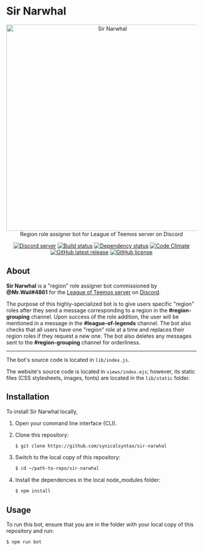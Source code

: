 # Sir Narwhal
<div align="center">
  <p>
  <a href="https://sir-narwhal.herokuapp.com"><img src="https://sir-narwhal.herokuapp.com/images/banner.png" width="546" alt="Sir Narwhal"></a>
  <br>
  Region role assigner bot for League of Teemos server on Discord
  </p>
  <p>
    <a href="http://discord.gg/YY8Senp"><img src="https://discordapp.com/api/guilds/264282097164746752/embed.png" alt="Discord server" /></a>
    <a href="https://travis-ci.org/synicalsyntax/sir-narwhal"><img src="https://travis-ci.org/synicalsyntax/sir-narwhal.svg?branch=master" alt="Build status" /></a>
    <a href="https://david-dm.org/synicalsyntax/sir-narwhal"><img src="https://david-dm.org/synicalsyntax/sir-narwhal.svg?theme=shields.io" alt="Dependency status" /></a>
    <!--<a href="https://coveralls.io/r/synicalsyntax/sir-narwhal"><img src="https://coveralls.io/repos/synicalsyntax/sir-narwhal/badge.svg" alt="Coverage percentage"></a>-->
    <a href="https://codeclimate.com/github/synicalsyntax/sir-narwhal"><img src="https://codeclimate.com/github/synicalsyntax/sir-narwhal/badges/gpa.svg" alt="Code Climate" /></a>
    <a href="http://github.com/synicalsyntax/sir-narwhal/releases/latest/"><img src="https://img.shields.io/github/release/synicalsyntax/sir-narwhal.svg" alt="GitHub latest release" /></a>
    <a href="https://raw.githubusercontent.com/synicalsyntax/sir-narwhal/master/LICENSE"><img src="https://img.shields.io/badge/license-MIT-blue.svg" alt="GitHub license" /></a>
</div>

## About

**Sir Narwhal** is a "region" role assigner bot commissioned by
**@Mr.Wail#4861** for the [League of Teemos server](http://discord.gg/YY8Senp)
on [Discord](https://discordapp.com).

The purpose of this highly-specialized bot is to give users specific
"region" roles after they send a message corresponding to a region in the
**#region-grouping** channel. Upon success of the role addition, the user
will be mentioned in a message in the **#league-of-legends** channel. The
bot also checks that all users have one "region" role at a time and replaces
their region roles if they request a new one. The bot also deletes any
messages sent to the **#region-grouping** channel for orderliness.

---

The bot's source code is located in `lib/index.js`.

The website's source code is located in `views/index.ejs`; however, its
static files (CSS stylesheets, images, fonts) are located in the
`lib/static` folder.

## Installation

To install Sir Narwhal locally,

1. Open your command line interface (CLI).

2. Clone this repository:
    ```sh
    $ git clone https://github.com/synicalsyntax/sir-narwhal
    ```

3. Switch to the local copy of this repository:
    ```sh
    $ cd ~/path-to-repo/sir-narwhal
    ```

4. Install the dependencies in the local node_modules folder:
    ```sh
    $ npm install
    ```

## Usage

To run this bot, ensure that you are in the folder with your local copy of
this repository and run:
```sh
$ npm run bot
```
